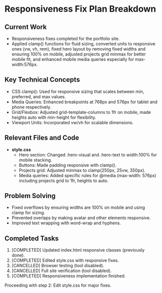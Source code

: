 # Responsiveness Fix Plan Breakdown

## Current Work
- Responsiveness fixes completed for the portfolio site.
- Applied clamp() functions for fluid sizing, converted units to responsive ones (vw, vh, rem), fixed hero layout by removing fixed widths and ensuring 100% on mobile, adjusted projects grid minmax for better mobile fit, and enhanced mobile media queries especially for max-width:576px.

## Key Technical Concepts
- CSS clamp(): Used for responsive sizing that scales between min, preferred, and max values.
- Media Queries: Enhanced breakpoints at 768px and 576px for tablet and phone respectively.
- Grid/Flexbox: Adjusted grid-template-columns to 1fr on mobile, made heights auto with min-height for flexibility.
- Viewport Units: Incorporated vw/vh for scalable dimensions.

## Relevant Files and Code
- **style.css**
  - Hero section: Changed .hero-visual and .hero-text to width:100% for mobile stacking.
  - Buttons: Made padding responsive with clamp().
  - Projects grid: Adjusted minmax to clamp(250px, 25vw, 350px).
  - Media queries: Added specific rules for @media (max-width: 576px) including projects grid to 1fr, heights to auto.

## Problem Solving
- Fixed overflows by ensuring widths are 100% on mobile and using clamp for sizing.
- Prevented overlaps by making avatar and other elements responsive.
- Improved text wrapping with word-wrap and hyphens.

## Completed Tasks
1. [COMPLETED] Updated index.html responsive classes (previously done).
2. [COMPLETED] Edited style.css with responsive fixes.
3. [CANCELLED] Browser testing (tool disabled).
4. [CANCELLED] Full site verification (tool disabled).
5. [COMPLETED] Responsiveness implementation finished.

Proceeding with step 2: Edit style.css for major fixes.
